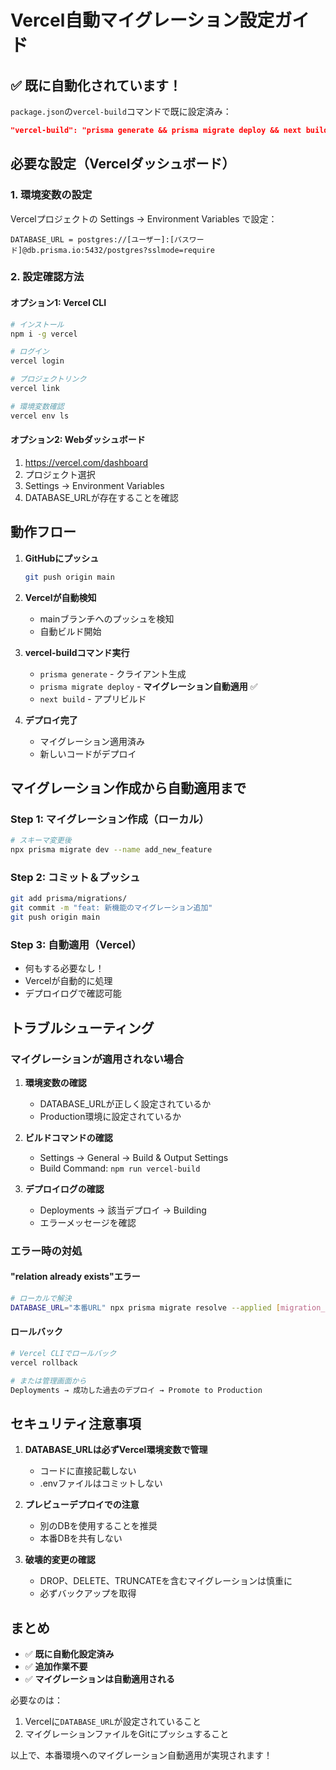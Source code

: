 # Vercel自動マイグレーション設定ガイド

## ✅ 既に自動化されています！

`package.json`の`vercel-build`コマンドで既に設定済み：
```json
"vercel-build": "prisma generate && prisma migrate deploy && next build"
```

## 必要な設定（Vercelダッシュボード）

### 1. 環境変数の設定

Vercelプロジェクトの Settings → Environment Variables で設定：

```
DATABASE_URL = postgres://[ユーザー]:[パスワード]@db.prisma.io:5432/postgres?sslmode=require
```

### 2. 設定確認方法

#### オプション1: Vercel CLI
```bash
# インストール
npm i -g vercel

# ログイン
vercel login

# プロジェクトリンク
vercel link

# 環境変数確認
vercel env ls
```

#### オプション2: Webダッシュボード
1. https://vercel.com/dashboard
2. プロジェクト選択
3. Settings → Environment Variables
4. DATABASE_URLが存在することを確認

## 動作フロー

1. **GitHubにプッシュ**
   ```bash
   git push origin main
   ```

2. **Vercelが自動検知**
   - mainブランチへのプッシュを検知
   - 自動ビルド開始

3. **vercel-buildコマンド実行**
   - `prisma generate` - クライアント生成
   - `prisma migrate deploy` - **マイグレーション自動適用** ✅
   - `next build` - アプリビルド

4. **デプロイ完了**
   - マイグレーション適用済み
   - 新しいコードがデプロイ

## マイグレーション作成から自動適用まで

### Step 1: マイグレーション作成（ローカル）
```bash
# スキーマ変更後
npx prisma migrate dev --name add_new_feature
```

### Step 2: コミット＆プッシュ
```bash
git add prisma/migrations/
git commit -m "feat: 新機能のマイグレーション追加"
git push origin main
```

### Step 3: 自動適用（Vercel）
- 何もする必要なし！
- Vercelが自動的に処理
- デプロイログで確認可能

## トラブルシューティング

### マイグレーションが適用されない場合

1. **環境変数の確認**
   - DATABASE_URLが正しく設定されているか
   - Production環境に設定されているか

2. **ビルドコマンドの確認**
   - Settings → General → Build & Output Settings
   - Build Command: `npm run vercel-build`

3. **デプロイログの確認**
   - Deployments → 該当デプロイ → Building
   - エラーメッセージを確認

### エラー時の対処

#### "relation already exists"エラー
```bash
# ローカルで解決
DATABASE_URL="本番URL" npx prisma migrate resolve --applied [migration_name]
```

#### ロールバック
```bash
# Vercel CLIでロールバック
vercel rollback

# または管理画面から
Deployments → 成功した過去のデプロイ → Promote to Production
```

## セキュリティ注意事項

1. **DATABASE_URLは必ずVercel環境変数で管理**
   - コードに直接記載しない
   - .envファイルはコミットしない

2. **プレビューデプロイでの注意**
   - 別のDBを使用することを推奨
   - 本番DBを共有しない

3. **破壊的変更の確認**
   - DROP、DELETE、TRUNCATEを含むマイグレーションは慎重に
   - 必ずバックアップを取得

## まとめ

- ✅ **既に自動化設定済み**
- ✅ **追加作業不要**
- ✅ **マイグレーションは自動適用される**

必要なのは：
1. Vercelに`DATABASE_URL`が設定されていること
2. マイグレーションファイルをGitにプッシュすること

以上で、本番環境へのマイグレーション自動適用が実現されます！